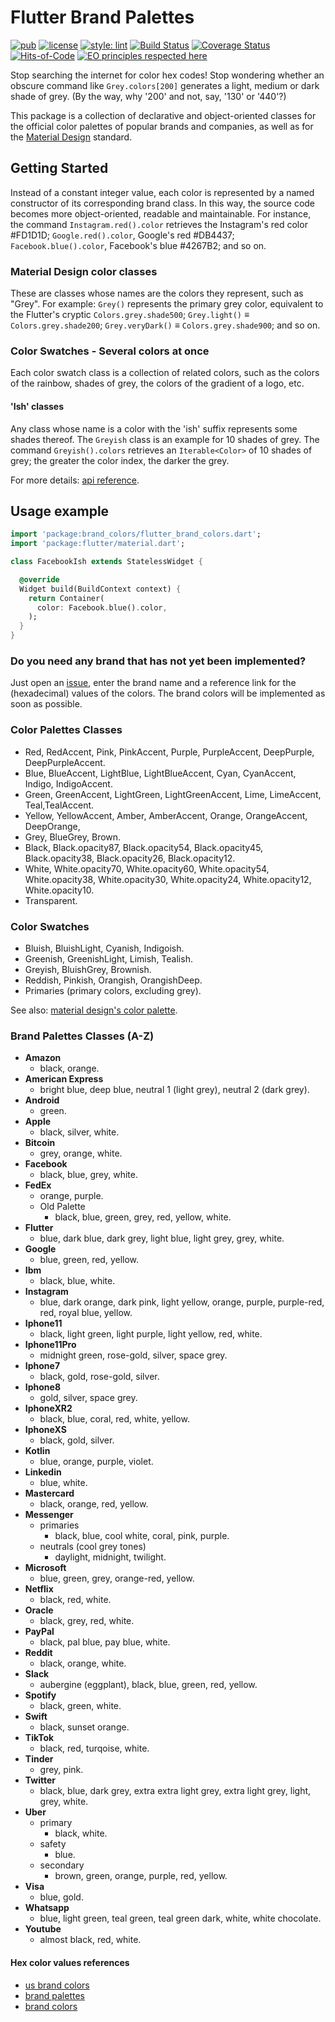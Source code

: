 # Flutter Brand Palettes

[![pub](https://img.shields.io/pub/v/flutter_brand_palettes)](https://pub.dev/packages/flutter_brand_palettes)
[![license](https://img.shields.io/badge/license-mit-green.svg)](https://github.com/rafamizes/flutter_brand_palettes/blob/main/LICENSE)
[![style: lint](https://img.shields.io/badge/style-lint-4BC0F5.svg)](https://pub.dev/packages/lint)
[![Build Status](https://api.travis-ci.com/rafamizes/flutter_brand_palettes.svg?branch=main)](https://travis-ci.com/azu/travis-badge)
[![Coverage Status](https://coveralls.io/repos/github/rafamizes/flutter_brand_palettes/badge.svg?branch=main)](https://coveralls.io/github/rafamizes/flutter_brand_palettes?branch=main)
[![Hits-of-Code](https://hitsofcode.com/github/rafamizes/flutter_brand_palettes?branch=main)](https://hitsofcode.com/github/rafamizes/flutter_brand_palettes/view?branch=main)
[![EO principles respected here](https://www.elegantobjects.org/badge.svg)](https://www.elegantobjects.org)

Stop searching the internet for color hex codes!  Stop wondering whether an
obscure command like `Grey.colors[200]` generates a light, medium or dark shade
of grey. (By the way, why '200' and not, say, '130' or '440'?)

This package is a collection of declarative and object-oriented classes for the
official color palettes of popular brands and companies, as well as for the
[Material Design](https://material.io/design/color/) standard.

## Getting Started

Instead of a constant integer value, each color is represented by a named
constructor of its corresponding brand class. In this way, the source code
becomes more object-oriented, readable and maintainable. For instance, the
command `Instagram.red().color` retrieves the Instagram's red color #FD1D1D;
`Google.red().color`, Google's red #DB4437; `Facebook.blue().color`, Facebook's
blue #4267B2; and so on.

### Material Design color classes

These are classes whose names are the colors they represent, such as "Grey". For
example: `Grey()` represents the primary grey color, equivalent to the Flutter's
cryptic `Colors.grey.shade500`; `Grey.light()` ≡ `Colors.grey.shade200`;
`Grey.veryDark()` ≡ `Colors.grey.shade900`; and so on.

### Color Swatches - Several colors at once

Each color swatch class is a collection of related colors, such as the colors of
the rainbow, shades of grey, the colors of the gradient of a logo, etc.

#### 'Ish' classes

Any class whose name is a color with the 'ish' suffix represents some shades
thereof.  The `Greyish` class is an example for 10 shades of grey.  The command
`Greyish().colors` retrieves an `Iterable<Color>` of 10 shades of grey; the
greater the color index, the darker the grey.

For more details: [api
reference](https://pub.dev/documentation/flutter_brand_palettes/latest/flutter_brand_palettes/flutter_brand_palettes-library.html).

## Usage example

```dart
import 'package:brand_colors/flutter_brand_colors.dart';
import 'package:flutter/material.dart';

class FacebookIsh extends StatelessWidget {

  @override
  Widget build(BuildContext context) {
    return Container(
      color: Facebook.blue().color,
    );
  }
}
```

### Do you need any brand that has not yet been implemented?

Just open an
[issue](https://github.com/rafamizes/flutter_brand_palettes/issues), enter the
brand name and a reference link for the (hexadecimal) values of the colors.  The
brand colors will be implemented as soon as possible.

### Color Palettes Classes

- Red, RedAccent, Pink, PinkAccent, Purple, PurpleAccent, DeepPurple, DeepPurpleAccent.
- Blue, BlueAccent, LightBlue, LightBlueAccent, Cyan, CyanAccent, Indigo,
  IndigoAccent.
- Green, GreenAccent, LightGreen, LightGreenAccent, Lime, LimeAccent,
  Teal,TealAccent.
- Yellow, YellowAccent, Amber, AmberAccent, Orange, OrangeAccent, DeepOrange,
- Grey, BlueGrey, Brown.
- Black, Black.opacity87, Black.opacity54, Black.opacity45, Black.opacity38,
  Black.opacity26, Black.opacity12.
- White, White.opacity70, White.opacity60, White.opacity54, White.opacity38,
  White.opacity30, White.opacity24, White.opacity12, White.opacity10.
- Transparent.

### Color Swatches

- Bluish, BluishLight, Cyanish, Indigoish.
- Greenish, GreenishLight, Limish, Tealish.
- Greyish, BluishGrey, Brownish.
- Reddish, Pinkish, Orangish, OrangishDeep.
- Primaries (primary colors, excluding grey).

See also: [material design's color
palette](https://material.io/archive/guidelines/style/color.html#color-color-palette).

### Brand Palettes Classes (A-Z)

- **Amazon**
  - black, orange.
- **American Express**
  - bright blue, deep blue, neutral 1 (light grey), neutral 2 (dark grey).
- **Android**
  - green.
- **Apple**
  - black, silver, white.
- **Bitcoin**
  - grey, orange, white.
- **Facebook**
  - black, blue, grey, white.
- **FedEx**
  - orange, purple.
  - Old Palette
    - black, blue, green, grey, red, yellow, white.
- **Flutter**
  - blue, dark blue, dark grey, light blue, light grey, grey, white.
- **Google**
  - blue, green, red, yellow.
- **Ibm**
  - black, blue, white.
- **Instagram**
  - blue, dark orange, dark pink, light yellow, orange, purple, purple-red, red,
    royal blue, yellow.
- **Iphone11**
  - black, light green, light purple, light yellow, red, white.
- **Iphone11Pro**
  - midnight green, rose-gold, silver, space grey.
- **Iphone7**
  - black, gold, rose-gold, silver.
- **Iphone8**
  - gold, silver, space grey.
- **IphoneXR2**
  - black, blue, coral, red, white, yellow.
- **IphoneXS**
  - black, gold, silver.
- **Kotlin**
  - blue, orange, purple, violet.
- **Linkedin**
  - blue, white.
- **Mastercard**
  - black, orange, red, yellow.
- **Messenger**
  - primaries
    - black, blue, cool white, coral, pink, purple.
  - neutrals (cool grey tones)
    - daylight, midnight, twilight.
- **Microsoft**
  - blue, green, grey, orange-red, yellow.
- **Netflix**
  - black, red, white.
- **Oracle**
  - black, grey, red, white.
- **PayPal**
  - black, pal blue, pay blue, white.
- **Reddit**
  - black, orange, white.
- **Slack**
  - aubergine (eggplant), black, blue, green, red, yellow.
- **Spotify**
  - black, green, white.
- **Swift**
  - black, sunset orange.
- **TikTok**
  - black, red, turqoise, white.
- **Tinder**
  - grey, pink.
- **Twitter**
  - black, blue, dark grey, extra extra light grey, extra light grey, light,
    grey, white.
- **Uber**
  - primary
    - black, white.
  - safety
    - blue.
  - secondary
    - brown, green, orange, purple, red, yellow.
- **Visa**
  - blue, gold.
- **Whatsapp**
  - blue, light green, teal green, teal green dark, white, white chocolate.
- **Youtube**
  - almost black, red, white.

#### Hex color values references

- [us brand colors](https://usbrandcolors.com/)
- [brand palettes](https://brandpalettes.com/)
- [brand colors](https://brandcolors.net/)
